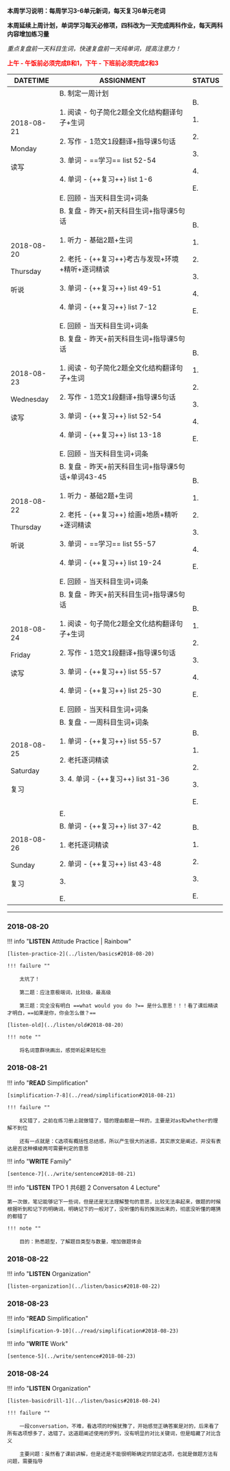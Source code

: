 **本周学习说明：每周学习3-6单元新词，每天复习6单元老词**

**本周延续上周计划，单词学习每天必修项，四科改为一天完成两科作业，每天两科内容增加练习量**

*重点复盘前一天科目生词，快速复盘前一天纯单词，提高注意力！*

**<font color='red'>上午 - 午饭前必须完成B和1，下午 - 下班前必须完成2和3</font>**

DATETIME |  ASSIGNMENT | STATUS
------------ | ------------- | -------------
2018-08-21 <br><br> Monday <br><br>读写 | B. 制定一周计划<br><br> 1. 阅读 - 句子简化2题全文化结构翻译句子+生词<br><br>2. 写作 - 1范文1段翻译+指导课5句话<br><br>3. 单词 - ==学习== list 52-54 <br><br>4. 单词 - {++复习++} list 1-6<br><br>E. 回顾 - 当天科目生词+词条 | B. <br><br>1. <br><br>2. <br><br>3. <br><br>4. <br><br>E.
2018-08-20  <br><br> Thursday<br><br>听说 | B. 复盘 - 昨天+前天科目生词+指导课5句话<br><br>1. 听力 - 基础2题+生词<br><br> 2. 老托 - {++复习++}考古与发现+环境+精听+逐词精读<br><br>3. 单词 - {++复习++} list 49-51 <br><br>4. 单词 - {++复习++} list 7-12<br><br>E. 回顾 - 当天科目生词+词条 | B. <br><br>1. <br><br>2. <br><br>3. <br><br>4. <br><br>E.
2018-08-23 <br><br>Wednesday <br><br>读写 | B. 复盘 - 昨天+前天科目生词+指导课5句话<br><br>1. 阅读 - 句子简化2题全文化结构翻译句子+生词<br><br>2. 写作 - 1范文1段翻译+指导课5句话<br><br>3. 单词 - {++复习++} list 52-54<br><br>4. 单词 - {++复习++} list 13-18<br><br>E. 回顾 - 当天科目生词+词条 | B. <br><br>1. <br><br>2. <br><br>3. <br><br>4. <br><br>E.
2018-08-22 <br><br> Thursday  <br><br>听说  | B. 复盘 - 昨天+前天科目生词+指导课5句话+单词43-45<br><br>1. 听力 - 基础2题+生词<br><br> 2. 老托 - {++复习++} 绘画+地质+精听+逐词精读<br><br>3. 单词 - ==学习==  list 55-57 <br><br>4. 单词 - {++复习++} list 19-24<br><br>E. 回顾 - 当天科目生词+词条 | B. <br><br>1. <br><br>2. <br><br>3. <br><br>4. <br><br>E.
2018-08-24 <br><br> Friday <br><br>读写   | B. 复盘 - 昨天+前天科目生词+指导课5句话<br><br>1. 阅读 - 句子简化2题全文化结构翻译句子+生词<br><br>2. 写作 - 1范文1段翻译+指导课5句话<br><br>3. 单词 - {++复习++} list 55-57<br><br>4. 单词 - {++复习++} list 25-30<br><br>E. 回顾 - 当天科目生词+词条 | B. <br><br>1. <br><br>2. <br><br>3. <br><br>4. <br><br>E.
2018-08-25 <br><br> Saturday <br><br>复习 | B. 复盘 - 一周科目生词+词条 <br><br>1. 单词 - {++复习++}  list 55-57<br><br>2. 老托逐词精读<br><br>3. 4. 单词 - {++复习++} list 31-36<br><br><br><br>E.  | B. <br><br>1. <br><br>2. <br><br>3. <br><br>E.
2018-08-26<br><br> Sunday <br><br>复习  | B. 单词 - {++复习++} list 37-42<br><br>1. 老托逐词精读<br><br>2. 单词 - {++复习++} list 43-48<br><br>3. <br><br>E. | B. <br><br>1. <br><br>2. <br><br>3. <br><br>E.



----
    
### 2018-08-20
        
!!! info "**LISTEN** Attitude Practice | Rainbow"
    
    [listen-practice-2](../listen/basics#2018-08-20)
    
    !!! failure ""
    
        太坑了！
        
        第二题：应注意极端词，比较级，最高级
        
        第三题：完全没有明白 ==what would you do ?== 是什么意思！！！看了课后精读才明白，==如果是你，你会怎么做？==
        
    [listen-old](../listen/old#2018-08-20)
    
    !!! note ""
        
        将名词意群块画出，感觉听起来轻松些
        
### 2018-08-21

!!! info "**READ** Simplification"
    
    [simplification-7-8](../read/simplification#2018-08-21)
    
    !!! failure ""
    
        8又错了，之前在练习册上就做错了，错的理由都是一样的，主要是对as和whether的理解不到位
        
        还有一点就是：C选项有概括性总结感，所以产生很大的迷惑，其实原文是阐述，并没有表达是否这种模棱两可需要判定的意思

    
!!! info "**WRITE** Family"
    
    [sentence-7](../write/sentence#2018-08-21)
    
!!! info "**LISTEN** TPO 1 共6题 2 Conversaton 4 Lecture"

    第一次做，笔记能够记下一些词，但是还是无法理解整句的意思，比较无法串起来，做题的时候根据听到和记下的明确词，明确记下的一般对了，没听懂的有的推测出来的，彻底没听懂的瞎猜的都错了
    
    !!! note ""
        
        目的：熟悉题型，了解题目类型与数量，增加做题体会
        
### 2018-08-22
        
!!! info "**LISTEN** Organization"
    
    [listen-organization](../listen/basics#2018-08-22)
    
### 2018-08-23

!!! info "**READ** Simplification"
    
    [simplification-9-10](../read/simplification#2018-08-23)

!!! info "**WRITE** Work"
    
    [sentence-5](../write/sentence#2018-08-23)
    
### 2018-08-24
        
!!! info "**LISTEN** Organization"
    
    [listen-basicdrill-1](../listen/basics#2018-08-24)
    
    !!! failure ""
    
        一段conversation，不难，看选项的时候犹豫了，开始感觉正确答案是对的，后来看了所有选项想多了，选错了。这道题阐述使用的罗列，没有明显的对比关键词，但是暗藏了对比含义
        
        主要问题：虽然看了课前讲解，但是还是不能很明晰确定的锁定选项，也就是做题方法有问题，需要指导